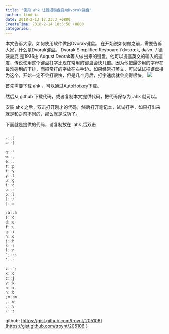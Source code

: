 ```yaml
---
title: "使用 ahk 让普通键盘变为Dvorak键盘"
author: lindexi
date: 2018-2-13 17:23:3 +0800
CreateTime: 2018-2-14 10:5:58 +0800
categories: 
---
```


本文告诉大家，如何使用软件做出Dvorak键盘。
在开始说如何做之前，需要告诉大家，什么是Dvorak键盘。 Dvorak Simplified Keyboard /ˈdvɔːræk, dəˈvɔː-/ 德沃夏克 是1936由 August Dvorak等人做出来的键盘，他可以提高英文的输入的速度，传说使用这个键盘打字比现在常用的键盘会快几倍。因为他把最少用的字母在最难碰到的下排，而把常打的字放在右手边。如果经常打英文，可以试试把键盘换为这个，开始一定不会打很快，但是几个月后，打字速度就会变得很快。
![](http://7xqpl8.com1.z0.glb.clouddn.com/34fdad35-5dfe-a75b-2b4b-8c5e313038e2%2F2017819214.jpg)

<!--more-->


<!-- csdn -->

首先需要下载 ahk ，可以通过[AutoHotkey](https://autohotkey.com/)下载。

然后从 github 下载代码，或者复制本文提供代码，把代码保存为 .ahk 就可以。

安装 ahk 之后，双击打开刚才的代码，然后打开笔记本，试试打字，如果打出来就是和之前不同的，那么就是成功了。

下面就是提供的代码，请复制放在 .ahk 后双击

```csharp

-::[
=::]

q::'
w::,
e::.
r::p
t::y
y::f
u::g
i::c
o::r
p::l
[::/
]::=

;a::a
s::o
d::e
f::u
g::i
h::d
j::h
k::t
l::n
`;::s
'::-

z::`;
x::q
c::j
v::k
b::x
n::b
;m::m
,::w
.::v
/::z
```

github: [https://gist.github.com/troynt/205106](https://gist.github.com/troynt/205106 )

